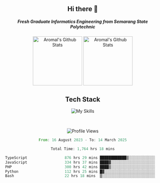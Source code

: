 <div align="center">
  <h2>Hi there 👋</h2>

  <h5>Fresh Graduate Informatics Engineering from Semarang State Polytechnic</h5>

  <img
    height="160"
    alt="Aromal's Github Stats"
    src="https://github-readme-stats.vercel.app/api?username=dafariski77&show_icons=true&theme=tokyonight&count_private=true"
  />
  <img
    alt="Aromal's Github Stats"
    height="160"
    src="https://github-readme-stats.vercel.app/api/top-langs/?username=dafariski77&layout=compact&theme=tokyonight"
  />

  <h2>Tech Stack</h2>
  
![My Skills](https://simpleskill.icons.workers.dev/svg?i=typescript,next.js,react,tailwindcss,shadcnui,reactquery,prisma,socketdotio,zod)

  <br /><br />
  <img src="https://komarev.com/ghpvc/?username=dafariski77&abbreviated=true" alt="Profile Views">
    
  <!--START_SECTION:waka-->

```rust
From: 16 August 2023 - To: 14 March 2025

Total Time: 1,764 hrs 18 mins

TypeScript                 876 hrs 29 mins ████████████▒░░░░░░░░░░░░   49.24 %
JavaScript                 334 hrs 37 mins ████▓░░░░░░░░░░░░░░░░░░░░   18.80 %
PHP                        300 hrs 42 mins ████▒░░░░░░░░░░░░░░░░░░░░   16.89 %
Python                     112 hrs 25 mins █▓░░░░░░░░░░░░░░░░░░░░░░░   06.32 %
Bash                       22 hrs 18 mins  ▒░░░░░░░░░░░░░░░░░░░░░░░░   01.25 %
```

<!--END_SECTION:waka-->
</div>
